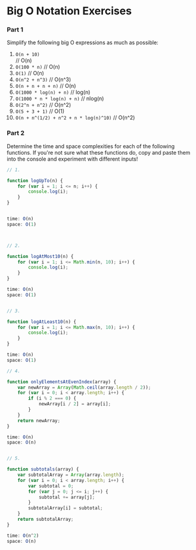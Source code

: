 # Big O Notation Exercises

### Part 1

Simplify the following big O expressions as much as possible:

1. `O(n + 10)`  
// O(n)
2. `O(100 * n)`
// O(n)
3. `O(1)`
// O(n)
4. `O(n^2 + n^3)`
// O(n^3)
5. `O(n + n + n + n)`
// O(n)
6. `O(1000 * log(n) + n)`
// log(n)
7. `O(1000 * n * log(n) + n)`
// nlog(n)
8. `O(2^n + n^2)`
// O(n^2)
9. `O(5 + 3 + 1)`
// O(1)
10. `O(n + n^(1/2) + n^2 + n * log(n)^10)`
// O(n^2)

### Part 2

Determine the time and space complexities for each of the following functions. If you're not sure what these functions do, copy and paste them into the console and experiment with different inputs!


```js
// 1.

function logUpTo(n) {
    for (var i = 1; i <= n; i++) {
        console.log(i);
    }
}


time: O(n)
space: O(1)



// 2. 

function logAtMost10(n) {
    for (var i = 1; i <= Math.min(n, 10); i++) {
        console.log(i);
    }
}

time: O(n)
space: O(1)


// 3. 

function logAtLeast10(n) {
    for (var i = 1; i <= Math.max(n, 10); i++) {
        console.log(i);
    }
}

time: O(n)
space: O(1)

// 4.

function onlyElementsAtEvenIndex(array) {
    var newArray = Array(Math.ceil(array.length / 2));
    for (var i = 0; i < array.length; i++) {
        if (i % 2 === 0) {
            newArray[i / 2] = array[i];
        }
    }
    return newArray;
}

time: O(n)
space: O(n)


// 5. 

function subtotals(array) {
    var subtotalArray = Array(array.length);
    for (var i = 0; i < array.length; i++) {
        var subtotal = 0;
        for (var j = 0; j <= i; j++) {
            subtotal += array[j];
        }
        subtotalArray[i] = subtotal;
    }
    return subtotalArray;
}

time: O(n^2)
space: O(n)

```
